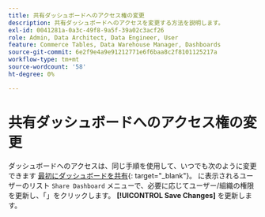```yaml
---
title: 共有ダッシュボードへのアクセス権の変更
description: 共有ダッシュボードへのアクセスを変更する方法を説明します。
exl-id: 0041281a-0a3c-49f8-9a5f-39a02c3acf26
role: Admin, Data Architect, Data Engineer, User
feature: Commerce Tables, Data Warehouse Manager, Dashboards
source-git-commit: 6e2f9e4a9e91212771e6f6baa8c2f8101125217a
workflow-type: tm+mt
source-wordcount: '58'
ht-degree: 0%

---
```


# 共有ダッシュボードへのアクセス権の変更

ダッシュボードへのアクセスは、同じ手順を使用して、いつでも次のように変更できます [最初にダッシュボードを共有](../../data-user/dashboards/share-dashboard-with-users.md){: target=&quot;_blank&quot;}。 に表示されるユーザーのリスト `Share Dashboard` メニューで、必要に応じてユーザー/組織の権限を更新し、「」をクリックします。 **[!UICONTROL Save Changes]** を更新します。
